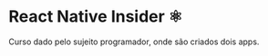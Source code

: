 # React Native Insider :atom_symbol:	
Curso dado pelo sujeito programador, onde são criados dois apps.
